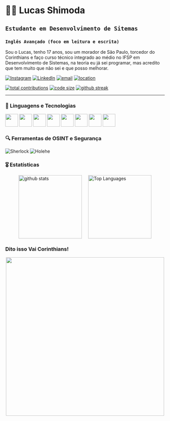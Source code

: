 # 🧑‍💻 Lucas Shimoda

## `Estudante em Desenvolvimento de Sitemas` ##
### `Inglês Avançado (foco em leitura e escrita)` ###

Sou o Lucas, tenho 17 anos, sou um morador de São Paulo, torcedor do Corinthians e faço curso técnico integrado ao médio no IFSP em Desenvolvimento de Sistemas, na teoria eu já sei programar, mas acredito que tem muito que não sei e que posso melhorar.

[![Instagram](https://img.shields.io/badge/Instagram-E4405F?style=for-the-badge&logo=instagram&logoColor=white)](https://www.instagram.com/lucas_oliveiras200/)
[![LinkedIn](https://img.shields.io/badge/LinkedIn-0077B5?style=for-the-badge&logo=linkedin&logoColor=white)](https://www.linkedin.com/in/lucas-oliveira-shimoda-9162312b2/)
[![email][18]][18]
[![location][19]][19]

[![total contributions][26]][26]
[![code size][6]][6]
[![github streak][25]][25]

[5]: https://custom-icon-badges.demolab.com/github/last-commit/ususss/custom-icon-badges?logo=history&logoColor=white
[6]: https://custom-icon-badges.demolab.com/github/languages/code-size/lucasoliveira002/custom-icon-badges?logo=file-code&logoColor=white
[18]: https://custom-icon-badges.demolab.com/badge/-lucas.nigol@gmail.com-red?style=for-the-badge&logo=mention&logoColor=white
[19]: https://custom-icon-badges.demolab.com/badge/Brazil-SP-darkblue?style=for-the-badge&logo=location&logoColor=white
[25]: https://custom-icon-badges.demolab.com/badge/dynamic/json?logo=fire&logoColor=fff&color=orange&label=github%20streak&query=%24.currentStreak.length&suffix=%20days&url=https%3A%2F%2Fstreak-stats.demolab.com%2F%3Fuser%3Dlucasoliveira002%26type%3Djson
[26]: https://custom-icon-badges.demolab.com/badge/dynamic/json?logo=graph&logoColor=fff&color=blue&label=total%20contributions&query=%24.totalContributions&url=https%3A%2F%2Fstreak-stats.demolab.com%2F%3Fuser%3Dlucasoliveira002%26type%3Djson


---

### 👾 Linguagens e Tecnologias
<p align="left">
  <img src="https://cdn.jsdelivr.net/gh/devicons/devicon/icons/python/python-original.svg" width="40"/>
  <img src="https://cdn.jsdelivr.net/gh/devicons/devicon/icons/javascript/javascript-original.svg" width="40"/>
  <img src="https://cdn.jsdelivr.net/gh/devicons/devicon/icons/java/java-original.svg" width="40"/>
  <img src="https://cdn.jsdelivr.net/gh/devicons/devicon/icons/html5/html5-original.svg" width="40"/>
  <img src="https://cdn.jsdelivr.net/gh/devicons/devicon/icons/css3/css3-original.svg" width="40"/>
  <img src="https://cdn.jsdelivr.net/gh/devicons/devicon/icons/c/c-original.svg" width="40"/>
  <img src="https://cdn.jsdelivr.net/gh/devicons/devicon/icons/flask/flask-original.svg" width="40"/>
  <img src="https://cdn.jsdelivr.net/gh/devicons/devicon/icons/mysql/mysql-original.svg" width="40"/>
</p>

### 🔍 Ferramentas de OSINT e Segurança
![Sherlock](https://img.shields.io/badge/-Sherlock-000?&logo=github&logoColor=white)
![Holehe](https://img.shields.io/badge/-Holehe-000?&logo=github&logoColor=white)


### 🎖️ Estatísticas

<div style="display: flex; justify-content: center; align-items: flex-start; gap: 20px;">
    <img
        alt="github stats"
        height="200"
        src="https://github-readme-stats.vercel.app/api?username=lucasoliveira002&show_icons=true&theme=tokyonight&include_all_commits=true&locale=pt-br"
    />
    <img
        alt="Top Languages"
        height="200"
        src="https://github-readme-stats.vercel.app/api/top-langs/?username=lucasoliveira002&theme=tokyonight&layout=compact&langs_count=9"
    />
</div>

### Dito isso Vai Corinthians!

<p align="center">
  <img src="imagens/838b1a8d99fc3650f6b8101d27490b9f.gif" width="500"/>
</p>


